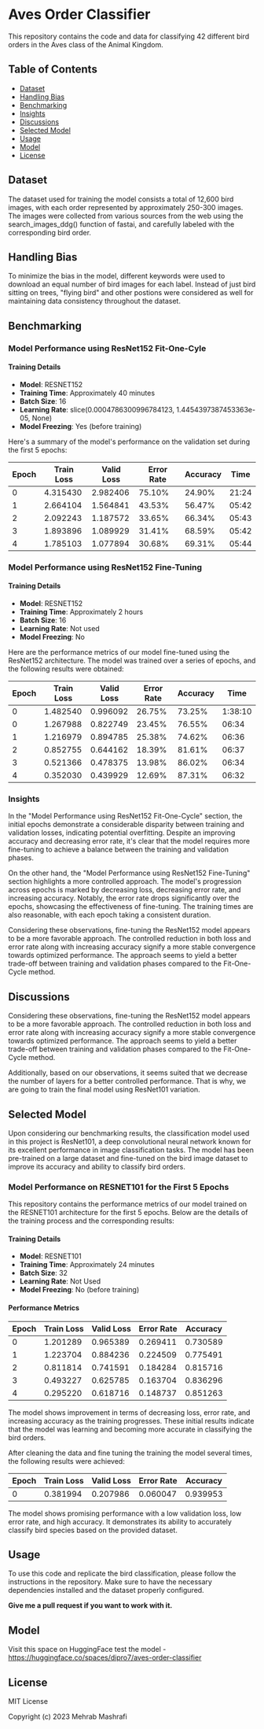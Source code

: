# Aves Order Classifier

This repository contains the code and data for classifying 42 different bird orders in the Aves class of the Animal Kingdom.

## Table of Contents
- [Dataset](#dataset)
- [Handling Bias](#handling-bias)
- [Benchmarking](#benchmarking)
- [Insights](#insights)
- [Discussions](#discussions)
- [Selected Model](#selected-model)
- [Usage](#usage)
- [Model](#model)
- [License](#license)

## Dataset
The dataset used for training the model consists a total of 12,600 bird images, with each order represented by approximately 250-300 images. The images were collected from various sources from the web using the search_images_ddg() function of fastai, and carefully labeled with the corresponding bird order.

## Handling Bias
To minimize the bias in the model, different keywords were used to download an equal number of bird images for each label. Instead of just bird sitting on trees, "flying bird" and other postions were considered as well for maintaining data consistency throughout the dataset.

## Benchmarking

### Model Performance using ResNet152 Fit-One-Cyle
#### Training Details

- **Model**: RESNET152
- **Training Time**: Approximately 40 minutes
- **Batch Size**: 16
- **Learning Rate**: slice(0.0004786300996784123, 1.4454397387453363e-05, None)
- **Model Freezing**: Yes (before training)

Here's a summary of the model's performance on the validation set during the first 5 epochs:

| Epoch | Train Loss | Valid Loss | Error Rate | Accuracy | Time   |
|-------|------------|------------|------------|----------|--------|
| 0     | 4.315430   | 2.982406   | 75.10%     | 24.90%   | 21:24  |
| 1     | 2.664104   | 1.564841   | 43.53%     | 56.47%   | 05:42  |
| 2     | 2.092243   | 1.187572   | 33.65%     | 66.34%   | 05:43  |
| 3     | 1.893896   | 1.089929   | 31.41%     | 68.59%   | 05:42  |
| 4     | 1.785103   | 1.077894   | 30.68%     | 69.31%   | 05:44  |

### Model Performance using ResNet152 Fine-Tuning
#### Training Details

- **Model**: RESNET152
- **Training Time**: Approximately 2 hours
- **Batch Size**: 16
- **Learning Rate**: Not used
- **Model Freezing**: No

Here are the performance metrics of our model fine-tuned using the ResNet152 architecture. The model was trained over a series of epochs, and the following results were obtained:

| Epoch | Train Loss | Valid Loss | Error Rate | Accuracy | Time    |
|-------|------------|------------|------------|----------|---------|
| 0     | 1.482540   | 0.996092   | 26.75%     | 73.25%   | 1:38:10 |
| 0     | 1.267988   | 0.822749   | 23.45%     | 76.55%   | 06:34   |
| 1     | 1.216979   | 0.894785   | 25.38%     | 74.62%   | 06:36   |
| 2     | 0.852755   | 0.644162   | 18.39%     | 81.61%   | 06:37   |
| 3     | 0.521366   | 0.478375   | 13.98%     | 86.02%   | 06:34   |
| 4     | 0.352030   | 0.439929   | 12.69%     | 87.31%   | 06:32   |


### Insights

In the "Model Performance using ResNet152 Fit-One-Cycle" section, the initial epochs demonstrate a considerable disparity between training and validation losses, indicating potential overfitting. Despite an improving accuracy and decreasing error rate, it's clear that the model requires more fine-tuning to achieve a balance between the training and validation phases.

On the other hand, the "Model Performance using ResNet152 Fine-Tuning" section highlights a more controlled approach. The model's progression across epochs is marked by decreasing loss, decreasing error rate, and increasing accuracy. Notably, the error rate drops significantly over the epochs, showcasing the effectiveness of fine-tuning. The training times are also reasonable, with each epoch taking a consistent duration.

Considering these observations, fine-tuning the ResNet152 model appears to be a more favorable approach. The controlled reduction in both loss and error rate along with increasing accuracy signify a more stable convergence towards optimized performance. The approach seems to yield a better trade-off between training and validation phases compared to the Fit-One-Cycle method.


## Discussions

Considering these observations, fine-tuning the ResNet152 model appears to be a more favorable approach. The controlled reduction in both loss and error rate along with increasing accuracy signify a more stable convergence towards optimized performance. The approach seems to yield a better trade-off between training and validation phases compared to the Fit-One-Cycle method.

Additionally, based on our observations, it seems suited that we decrease the number of layers for a better controlled performance. That is why, we are going to train the final model using ResNet101 variation.

## Selected Model
Upon considering our benchmarking results, the classification model used in this project is ResNet101, a deep convolutional neural network known for its excellent performance in image classification tasks. The model has been pre-trained on a large dataset and fine-tuned on the bird image dataset to improve its accuracy and ability to classify bird orders.



### Model Performance on RESNET101 for the First 5 Epochs

This repository contains the performance metrics of our model trained on the RESNET101 architecture for the first 5 epochs. Below are the details of the training process and the corresponding results:

#### Training Details

- **Model**: RESNET101
- **Training Time**: Approximately 24 minutes
- **Batch Size**: 32
- **Learning Rate**: Not Used
- **Model Freezing**: No (before training)

#### Performance Metrics

Epoch | Train Loss | Valid Loss | Error Rate | Accuracy |
----- | ---------- | ---------- | ---------- | -------- |
0     | 1.201289   | 0.965389   | 0.269411   | 0.730589 |
1     | 1.223704   | 0.884236   | 0.224509   | 0.775491 |
2     | 0.811814   | 0.741591   | 0.184284   | 0.815716 |
3     | 0.493227   | 0.625785   | 0.163704   | 0.836296 |
4     | 0.295220   | 0.618716   | 0.148737   | 0.851263 |

The model shows improvement in terms of decreasing loss, error rate, and increasing accuracy as the training progresses. These initial results indicate that the model was learning and becoming more accurate in classifying the bird orders.

After cleaning the data and fine tuning the training the model several times, the following results were achieved:

Epoch | Train Loss | Valid Loss | Error Rate | Accuracy |
------|------------|------------|------------|----------|
0     | 0.381994   | 0.207986   | 0.060047   | 0.939953 |

The model shows promising performance with a low validation loss, low error rate, and high accuracy. It demonstrates its ability to accurately classify bird species based on the provided dataset.

## Usage
To use this code and replicate the bird classification, please follow the instructions in the repository. Make sure to have the necessary dependencies installed and the dataset properly configured.

**Give me a pull request if you want to work with it.**

## Model
Visit this space on HuggingFace test the model - https://huggingface.co/spaces/dipro7/aves-order-classifier

## License
MIT License

Copyright (c) 2023 Mehrab Mashrafi